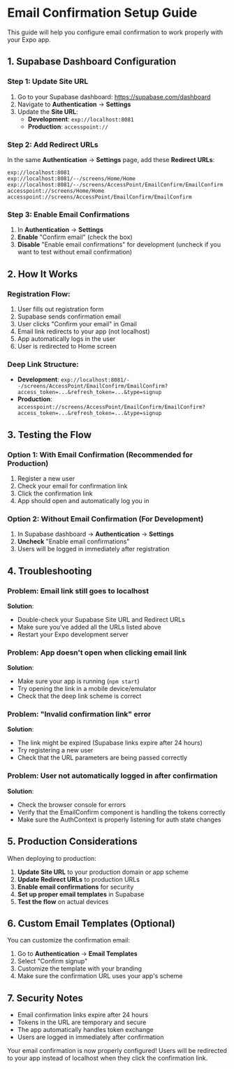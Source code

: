 # Email Confirmation Setup Guide

This guide will help you configure email confirmation to work properly with your Expo app.

## 1. Supabase Dashboard Configuration

### Step 1: Update Site URL
1. Go to your Supabase dashboard: https://supabase.com/dashboard
2. Navigate to **Authentication** → **Settings**
3. Update the **Site URL**:
   - **Development**: `exp://localhost:8081`
   - **Production**: `accesspoint://`

### Step 2: Add Redirect URLs
In the same **Authentication** → **Settings** page, add these **Redirect URLs**:

```
exp://localhost:8081
exp://localhost:8081/--/screens/Home/Home
exp://localhost:8081/--/screens/AccessPoint/EmailConfirm/EmailConfirm
accesspoint://screens/Home/Home
accesspoint://screens/AccessPoint/EmailConfirm/EmailConfirm
```

### Step 3: Enable Email Confirmations
1. In **Authentication** → **Settings**
2. **Enable** "Confirm email" (check the box)
3. **Disable** "Enable email confirmations" for development (uncheck if you want to test without email confirmation)

## 2. How It Works

### Registration Flow:
1. User fills out registration form
2. Supabase sends confirmation email
3. User clicks "Confirm your email" in Gmail
4. Email link redirects to your app (not localhost)
5. App automatically logs in the user
6. User is redirected to Home screen

### Deep Link Structure:
- **Development**: `exp://localhost:8081/--/screens/AccessPoint/EmailConfirm/EmailConfirm?access_token=...&refresh_token=...&type=signup`
- **Production**: `accesspoint://screens/AccessPoint/EmailConfirm/EmailConfirm?access_token=...&refresh_token=...&type=signup`

## 3. Testing the Flow

### Option 1: With Email Confirmation (Recommended for Production)
1. Register a new user
2. Check your email for confirmation link
3. Click the confirmation link
4. App should open and automatically log you in

### Option 2: Without Email Confirmation (For Development)
1. In Supabase dashboard → **Authentication** → **Settings**
2. **Uncheck** "Enable email confirmations"
3. Users will be logged in immediately after registration

## 4. Troubleshooting

### Problem: Email link still goes to localhost
**Solution**: 
- Double-check your Supabase Site URL and Redirect URLs
- Make sure you've added all the URLs listed above
- Restart your Expo development server

### Problem: App doesn't open when clicking email link
**Solution**:
- Make sure your app is running (`npm start`)
- Try opening the link in a mobile device/emulator
- Check that the deep link scheme is correct

### Problem: "Invalid confirmation link" error
**Solution**:
- The link might be expired (Supabase links expire after 24 hours)
- Try registering a new user
- Check that the URL parameters are being passed correctly

### Problem: User not automatically logged in after confirmation
**Solution**:
- Check the browser console for errors
- Verify that the EmailConfirm component is handling the tokens correctly
- Make sure the AuthContext is properly listening for auth state changes

## 5. Production Considerations

When deploying to production:

1. **Update Site URL** to your production domain or app scheme
2. **Update Redirect URLs** to production URLs
3. **Enable email confirmations** for security
4. **Set up proper email templates** in Supabase
5. **Test the flow** on actual devices

## 6. Custom Email Templates (Optional)

You can customize the confirmation email:

1. Go to **Authentication** → **Email Templates**
2. Select "Confirm signup"
3. Customize the template with your branding
4. Make sure the confirmation URL uses your app's scheme

## 7. Security Notes

- Email confirmation links expire after 24 hours
- Tokens in the URL are temporary and secure
- The app automatically handles token exchange
- Users are logged in immediately after confirmation

Your email confirmation is now properly configured! Users will be redirected to your app instead of localhost when they click the confirmation link.
